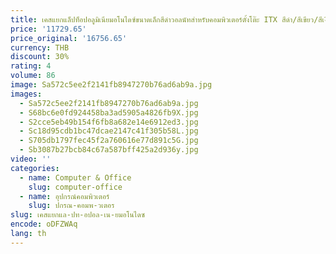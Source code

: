 ```yaml
---
title: เคสแยกแล็ปท็อปอลูมิเนียมอโนไดซ์ขนาดเล็กสีดำวอลนัทสำหรับคอมพิวเตอร์ตั้งโต๊ะ ITX สีดำ/สีเขียว/สีเงิน
price: '11729.65'
price_original: '16756.65'
currency: THB
discount: 30%
rating: 4
volume: 86
image: Sa572c5ee2f2141fb8947270b76ad6ab9a.jpg
images:
  - Sa572c5ee2f2141fb8947270b76ad6ab9a.jpg
  - S68bc6e0fd924458ba3ad5905a4826fb9X.jpg
  - S2cce5eb49b154f6fb8a682e14e6912ed3.jpg
  - Sc18d95cdb1bc47dcae2147c41f305b58L.jpg
  - S705db1797fec45f2a760616e77d891c5G.jpg
  - Sb3087b27bcb84c67a587bff425a2d936y.jpg
video: ''
categories:
  - name: Computer & Office
    slug: computer-office
  - name: อุปกรณ์คอมพิวเตอร์
    slug: ปกรณ-คอมพ-วเตอร
slug: เคสแยกแล-ปท-อปอล-เน-ยมอโนไดซ
encode: oDFZWAq
lang: th
---
```

  